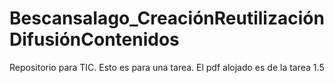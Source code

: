 # BescansaIago_CreaciónReutilizaciónDifusiónContenidos
Repositorio para TIC.
Esto es para una tarea.
El pdf alojado es de la tarea 1.5
